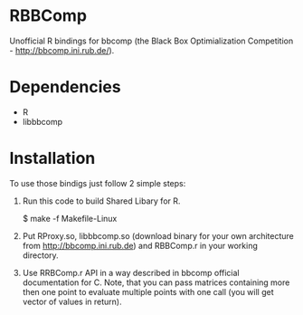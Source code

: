 # RBBComp
Unofficial R bindings for bbcomp (the Black Box Optimialization Competition - http://bbcomp.ini.rub.de/).

# Dependencies

 * R
 * libbbcomp

# Installation

To use those bindigs just follow 2 simple steps:

 1. Run this code to build Shared Libary for R.

    $ make -f Makefile-Linux

 2. Put RProxy.so, libbbcomp.so (download binary for your own architecture from http://bbcomp.ini.rub.de) and RBBComp.r in your working directory.
 3. Use RRBComp.r API in a way described in bbcomp official documentation for C. Note, that you can pass matrices containing more then one point to evaluate multiple points with one call (you will get vector of values in return).
